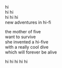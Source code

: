 hi  
hi hi  
hi hi hi   
new adventures in hi-fi

the mother of five  
want to survive  
she invented a hi-five  
with a really cool dive  
which will forever be alive   

hi hi hi hi hi   
